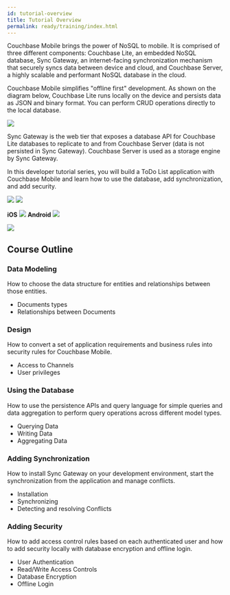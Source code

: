 ```yaml
---
id: tutorial-overview
title: Tutorial Overview
permalink: ready/training/index.html
---
```


Couchbase Mobile brings the power of NoSQL to mobile. It is comprised of three different components: Couchbase Lite, an embedded NoSQL database, Sync Gateway, an internet-facing synchronization mechanism that securely syncs data between device and cloud, and Couchbase Server, a highly scalable and performant NoSQL database in the cloud. 

Couchbase Mobile simplifies "offline first" development. As shown on the diagram below, Couchbase Lite runs locally on the device and persists data as JSON and binary format. You can perform CRUD operations directly to the local database.

![](img/image57.png)

Sync Gateway is the web tier that exposes a database API for Couchbase Lite databases to replicate to and from  Couchbase Server (data is not persisted in Sync Gateway). Couchbase Server is used as a storage engine by Sync Gateway.

In this developer tutorial series, you will build a ToDo List application with Couchbase Mobile and learn how to use the database, add synchronization, and add security.

<block class="ios" />

<img src="./img/image11.png" class="portrait" />

<block class="wpf" />

<img src="./img/image11w.png" class="center-image" />

<block class="xam" />

**iOS**
<img src="./img/image11.png" class="portrait" />
**Android**
<img src="./img/image11xa.png" class="portrait" />

<block class="android" />

<img src="img/image11a.png" class="portrait" />

<block class="all" />

## Course Outline

### Data Modeling

How to choose the data structure for entities and relationships between those entities.

- Documents types
- Relationships between Documents

### Design

How to convert a set of application requirements and business rules into security rules for Couchbase Mobile.

- Access to Channels
- User privileges

### Using the Database

How to use the persistence APIs and query language for simple queries and data aggregation to perform query operations across different model types.

- Querying Data
- Writing Data
- Aggregating Data

### Adding Synchronization

How to install Sync Gateway on your development environment, start the synchronization from the application and manage conflicts.

- Installation
- Synchronizing
- Detecting and resolving Conflicts

### Adding Security

How to add access control rules based on each authenticated user and how to add  security locally with database encryption and offline login.

- User Authentication
- Read/Write Access Controls
- Database Encryption
- Offline Login